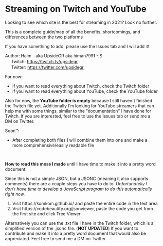 # Streaming on Twitch and YouTube
Looking to see which site is the best for streaming in 2021? Look no further.

This is a complete guide/map of all the benefits, shortcomings, and differences between the two platforms

If you have something to add, please use the Issues tab and I will add it!

Author:
Haim - aka UpsideGR aka himan7991 - S
<br>
<img src="https://assets.stickpng.com/thumbs/580b57fcd9996e24bc43c540.png" width="16px"> 
Twitch: https://twitch.tv/upsidegr
<br>
<img src="https://assets.stickpng.com/images/580b57fcd9996e24bc43c53e.png" width="16px"> 
Twitter: https://twitter.com/upsidegr

For now:
<ul> 
  <li>If you want to read everything about Twitch, check the Twitch folder</li>
  <li>If you want to read everything about YouTube, check the YouTube folder</li>
</ul>
  <p>Also for now, the <strong>YouTube folder is empty</strong> because I still haven't finished the Twitch file yet. Additionally I'm looking for YouTube streamers that can help me with some things, similar to the "documentation" I have done for Twitch. If you are interested, feel free to use the Issues tab or send me a DM on Twitter.</p> 
  
Soon™:
<ul>
  <li>After completing both files I will combine them into one and make a more comprehensive/easily readable file</li>
</ul>

<br>
<p><strong>How to read this mess I made </strong> until I have time to make it into a pretty word document: </p>
Since this is not a simple JSON, but a JSONC (meaning it also supports comments) there are a couple steps you have to do to.
<i>Unfortunatelly I don't have time to develop a JavaScript program to do this automatically right now.</i>
<ol> 
  <li>Visit https://komkom.github.io/ and paste the entire code in the text area</li>
  <li>Visit https://codebeautify.org/jsonviewer, paste the code you get from the first site and click Tree Viewer</li>
</ol>

Alternatively you can use the .txt file I have in the Twitch folder, which is a simplified version of the .jsonc file. (<strong>NOT UPDATED</strong>)
If you want to contribute and make it into a pretty word document that would also be appreciated. Feel free to send me a DM on Twitter
